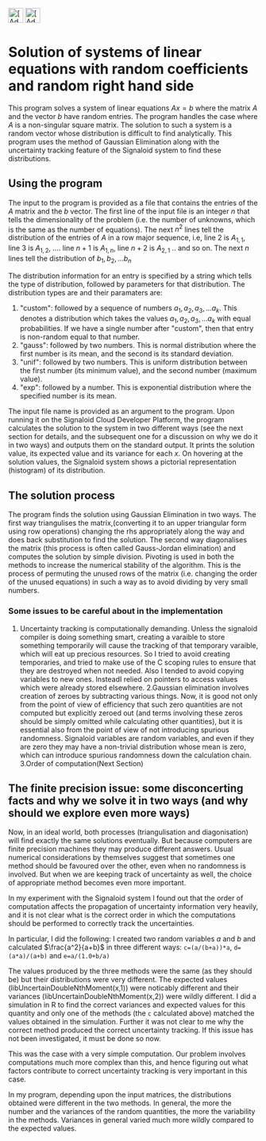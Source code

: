 [<img src="https://assets.signaloid.io/add-to-signaloid-cloud-logo-dark-v6.png#gh-dark-mode-only" alt="[Add to signaloid.io]" height="30">](https://signaloid.io/repositories?connect=https://github.com/sharma-a/Signaloid-gaussian-elimination#gh-dark-mode-only)
[<img src="https://assets.signaloid.io/add-to-signaloid-cloud-logo-light-v6.png#gh-light-mode-only" alt="[Add to signaloid.io]" height="30">](https://signaloid.io/repositories?connect=https://github.com/sharma-a/Signaloid-gaussian-elimination#gh-light-mode-only)

# Solution of systems of linear equations with random coefficients and random right hand side
This program solves a system of linear equations $Ax=b$ where the matrix $A$ and the vector $b$ have random entries. The program handles the case where $A$ is a non-singular square matrix. The solution to such a system is a random vector whose distribution is difficult to find analytically. This program uses the method of Gaussian Elimination along with the uncertainty tracking feature of the Signaloid system to find these distributions. 


## Using the program
The input to the program is provided as a file that contains the entries of the $A$ matrix and the $b$ vector. 
The first line of the input file is an integer $n$ that tells the dimensionality of the problem (i.e. the number of unknowns, which is the same as the number of equations).
The next $n^2$ lines tell the distribution of the entries of $A$ in a row major sequence, i.e, line 2 is $A_{1,1}$, line 3 is $A_{1,2}$, .... line $n+1$ is $A_{1,n}$, line $n+2$ is $A_{2,1}$  .. and so on.
The next $n$ lines tell the distribution of $b_1,b_2,...b_n$ 

The distribution information for an entry is specified by a string which tells the type of distribution, followed by parameters for that distribution. The distribution types are and their paramaters are:
1. "custom": followed by a sequence of numbers $a_1,a_2,a_3,...a_k$. This denotes a distribution which takes the values $a_1,a_2,a_3,...a_k$ with equal probabilities. If we have a single number after "custom", then that entry is non-random equal to that number.
2. "gauss": followed by two numbers. This is normal distribution where the first number is its mean, and the second is its standard deviation. 
3. "unif": followed by two numbers. This is uniform distribution between the first number (its minimum value), and the second number (maximum value).
4. "exp": followed by a number. This is exponential distribution where the specified number is its mean.

The input file name is provided as an argument to the program. Upon running it on the Signaloid Cloud Developer Platform, the program calculates the solution to the system in two different ways (see the next section for details, and the subsequent one for a discussion on why we do it in two ways) and outputs them on the standard output. It prints the solution value, its expected value and its variance for each $x$. On hovering at the solution values, the Signaloid system shows a pictorial representation (histogram) of its distribution.

## The solution process
The program finds the solution using Gaussian Elimination in two ways. The first way triangulises the matrix,(converting it to an upper triangular form using row operations) changing the rhs appropriately along the way and does back substitution to find the solution. The second way diagonalises the matrix (this process is often called Gauss-Jordan elimination) and computes the solution by simple division. Pivoting is used in both the methods to increase the numerical stability of the algorithm. This is the process of permuting the unused rows of the matrix (i.e. changing the order of the unused equations) in such a way as to avoid dividing by very small numbers. 

### Some issues to be careful about in the implementation
1. Uncertainty tracking is computationally demanding. Unless the signaloid compiler is doing something smart, creating a varaible to store something temporarily will cause the tracking of that temporary varaible, which will eat up precious resources. So I tried to avoid creating temporaries, and tried to make use of the C scoping rules to ensure that they are destroyed when not needed. Also I tended to avoid copying variables to new ones. InsteadI relied on pointers to access values which were already stored elsewhere.
2.Gaussian elimination involves creation of zeroes by subtracting various things. Now, it is good not only from the point of view of efficiency that such zero quantities are not computed but explicitly zeroed out (and terms involving these zeros should be simply omitted while calculating other quantities), but it is essential also from the point of view of not introducing spurious randomness. Signaloid variables are random variables, and even if they are zero they may have a non-trivial distribution whose mean is zero, which can introduce spurious randomness down the calculation chain.    
3.Order of computation(Next Section)




## The finite precision issue: some disconcerting facts and why we solve it in two ways (and why should we explore even more ways)

Now, in an ideal world, both processes (triangulisation and diagonisation) will find exactly the same solutions eventually. But because computers are finite precision machines they may produce different answers. Usual numerical considerations by themselves suggest that sometimes one method should be favoured over the other, even when no randomness is involved. But when we are keeping track of uncertainty as well, the choice of appropriate method becomes even more important. 

In my experiment with the Signaloid system I found out that the order of computation affects the propagation of uncertainty information very heavily, and it is not clear what is the correct order in which the computations should be performed to correctly track the uncertainties.

In particular, I did the following: I created two random variables $a$ and $b$ and calculated $\frac{a^2}{a+b}$ in three different ways: 
`c=(a/(b+a))*a`, `d=(a*a)/(a+b)`  and `e=a/(1.0+b/a)`

The values produced by the three methods were the same (as they should be) but their distributions were very different. The expected values (libUncertainDoubleNthMoment(x,1)) were noticably different and their variances (libUncertainDoubleNthMoment(x,2)) were wildly different. I did a simulation in R to find the correct variances and expected values for this quantity and only one of the methods (the `c` calculated above)  matched the values obtained in the simulation. Further it was not clear to me why the correct method produced the correct uncertainty tracking. If this issue has not been investigated, it must be done so now.

This was the case with a very simple computation. Our problem involves computations much more complex than this, and hence figuring out what factors contribute to correct uncertainty tracking is very important in this case. 

In my program, depending upon the input matrices, the distributions obtained were different in the two methods. In general, the more the number and the variances of the random quantities, the more the variability in the methods. Variances in general varied much more wildly compared to the expected values.


